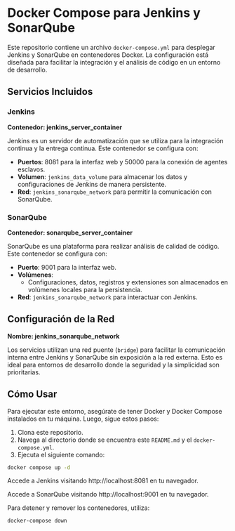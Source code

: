 # Docker Compose para Jenkins y SonarQube

Este repositorio contiene un archivo `docker-compose.yml` para desplegar Jenkins y SonarQube en contenedores Docker. La configuración está diseñada para facilitar la integración y el análisis de código en un entorno de desarrollo.

## Servicios Incluidos

### Jenkins

**Contenedor: jenkins_server_container**

Jenkins es un servidor de automatización que se utiliza para la integración continua y la entrega continua. Este contenedor se configura con:
- **Puertos**: 8081 para la interfaz web y 50000 para la conexión de agentes esclavos.
- **Volumen**: `jenkins_data_volume` para almacenar los datos y configuraciones de Jenkins de manera persistente.
- **Red**: `jenkins_sonarqube_network` para permitir la comunicación con SonarQube.

### SonarQube

**Contenedor: sonarqube_server_container**

SonarQube es una plataforma para realizar análisis de calidad de código. Este contenedor se configura con:
- **Puerto**: 9001 para la interfaz web.
- **Volúmenes**:
  - Configuraciones, datos, registros y extensiones son almacenados en volúmenes locales para la persistencia.
- **Red**: `jenkins_sonarqube_network` para interactuar con Jenkins.

## Configuración de la Red

**Nombre: jenkins_sonarqube_network**

Los servicios utilizan una red puente (`bridge`) para facilitar la comunicación interna entre Jenkins y SonarQube sin exposición a la red externa. Esto es ideal para entornos de desarrollo donde la seguridad y la simplicidad son prioritarias.

## Cómo Usar

Para ejecutar este entorno, asegúrate de tener Docker y Docker Compose instalados en tu máquina. Luego, sigue estos pasos:

1. Clona este repositorio.
2. Navega al directorio donde se encuentra este `README.md` y el `docker-compose.yml`.
3. Ejecuta el siguiente comando:
```bash
docker compose up -d
```

Accede a Jenkins visitando http://localhost:8081 en tu navegador.

Accede a SonarQube visitando http://localhost:9001 en tu navegador.

Para detener y remover los contenedores, utiliza:

```bash
docker-compose down
```